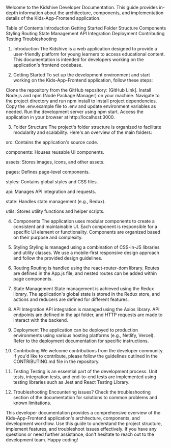 
Welcome to the Kidshive Developer Documentation. This guide provides in-depth information about the architecture, components, and implementation details of the Kids-App-Frontend application.

Table of Contents
Introduction
Getting Started
Folder Structure
Components
Styling
Routing
State Management
API Integration
Deployment
Contributing
Testing
Troubleshooting

1. Introduction <a name="introduction"></a>
The Kidshive is a web application designed to provide a user-friendly platform for young learners to access educational content. This documentation is intended for developers working on the application's frontend codebase.

2. Getting Started <a name="getting-started"></a>
To set up the development environment and start working on the Kids-App-Frontend application, follow these steps:

Clone the repository from the GitHub repository: [GitHub Link].
Install Node.js and npm (Node Package Manager) on your machine.
Navigate to the project directory and run npm install to install project dependencies.
Copy the .env.example file to .env and update environment variables as needed.
Run the development server using npm start.
Access the application in your browser at http://localhost:3000.

3. Folder Structure <a name="folder-structure"></a>
The project's folder structure is organized to facilitate modularity and scalability. Here's an overview of the main folders:

src: Contains the application's source code.

components: Houses reusable UI components.

assets: Stores images, icons, and other assets.

pages: Defines page-level components.

styles: Contains global styles and CSS files.

api: Manages API integration and requests.

state: Handles state management (e.g., Redux).

utils: Stores utility functions and helper scripts.


4. Components <a name="components"></a>
The application uses modular components to create a consistent and maintainable UI. Each component is responsible for a specific UI element or functionality. Components are organized based on their purpose and complexity.

5. Styling <a name="styling"></a>
Styling is managed using a combination of CSS-in-JS libraries and utility classes. We use a mobile-first responsive design approach and follow the provided design guidelines.

6. Routing <a name="routing"></a>
Routing is handled using the react-router-dom library. Routes are defined in the App.js file, and nested routes can be added within page components.

7. State Management <a name="state-management"></a>
State management is achieved using the Redux library. The application's global state is stored in the Redux store, and actions and reducers are defined for different features.

8. API Integration <a name="api-integration"></a>
API integration is managed using the Axios library. API endpoints are defined in the api folder, and HTTP requests are made to interact with the backend.

9. Deployment <a name="deployment"></a>
The application can be deployed to production environments using various hosting platforms (e.g., Netlify, Vercel). Refer to the deployment documentation for specific instructions.

10. Contributing <a name="contributing"></a>
We welcome contributions from the developer community. If you'd like to contribute, please follow the guidelines outlined in the CONTRIBUTING.md file in the repository.

11. Testing <a name="testing"></a>
Testing is an essential part of the development process. Unit tests, integration tests, and end-to-end tests are implemented using testing libraries such as Jest and React Testing Library.

12. Troubleshooting <a name="troubleshooting"></a>
Encountering issues? Check the troubleshooting section of the documentation for solutions to common problems and known limitations.

This developer documentation provides a comprehensive overview of the Kids-App-Frontend application's architecture, components, and development workflow. Use this guide to understand the project structure, implement features, and troubleshoot issues effectively. If you have any questions or need further assistance, don't hesitate to reach out to the development team. Happy coding!












